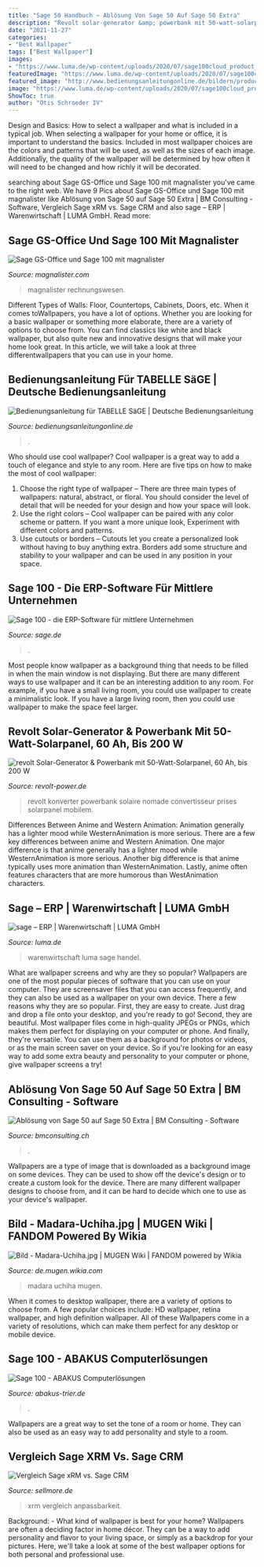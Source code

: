 ```yaml
---
title: "Sage 50 Handbuch ~ Ablösung Von Sage 50 Auf Sage 50 Extra"
description: "Revolt solar-generator &amp; powerbank mit 50-watt-solarpanel, 60 ah, bis 200 w"
date: "2021-11-27"
categories:
- "Best Wallpaper"
tags: ["Best Wallpaper"]
images:
- "https://www.luma.de/wp-content/uploads/2020/07/sage100cloud_product_3_de-6.png"
featuredImage: "https://www.luma.de/wp-content/uploads/2020/07/sage100cloud_product_3_de-6.png"
featured_image: "http://www.bedienungsanleitungonline.de/bildern/product_1094870.jpg"
image: "https://www.luma.de/wp-content/uploads/2020/07/sage100cloud_product_3_de-6.png"
ShowToc: true
author: "Otis Schroeder IV"
---
```



Design and Basics: How to select a wallpaper and what is included in a typical job.
When selecting a wallpaper for your home or office, it is important to understand the basics. Included in most wallpaper choices are the colors and patterns that will be used, as well as the sizes of each image. Additionally, the quality of the wallpaper will be determined by how often it will need to be changed and how richly it will be decorated.

	

		
searching about Sage GS-Office und Sage 100 mit magnalister you've came to the right web. We have 9 Pics about Sage GS-Office und Sage 100 mit magnalister like Ablösung von Sage 50 auf Sage 50 Extra | BM Consulting - Software, Vergleich Sage xRM vs. Sage CRM and also sage – ERP | Warenwirtschaft | LUMA GmbH. Read more:
		
    
## Sage GS-Office Und Sage 100 Mit Magnalister

<img loading=lazy src="https://www.magnalister.com/wp-content/uploads/2014/11/sage_sidebar2.png" onerror="this.onerror=null;this.src='https://tse3.mm.bing.net/th?id=OIP.dtdUNjEm6MkRsKMj41L1FgAAAA&amp;pid=15.1';" alt="Sage GS-Office und Sage 100 mit magnalister">

_Source: magnalister.com_

>magnalister rechnungswesen. 

	

Different Types of Walls: Floor, Countertops, Cabinets, Doors, etc.
When it comes toWallpapers, you have a lot of options. Whether you are looking for a basic wallpaper or something more elaborate, there are a variety of options to choose from. You can find classics like white and black wallpaper, but also quite new and innovative designs that will make your home look great. In this article, we will take a look at three differentwallpapers that you can use in your home.

    
## Bedienungsanleitung Für TABELLE SäGE | Deutsche Bedienungsanleitung

<img loading=lazy src="http://www.bedienungsanleitungonline.de/bildern/product_1094870.jpg" onerror="this.onerror=null;this.src='https://tse4.mm.bing.net/th?id=OIP._fowVHiADwyXr0U9n54SzgAAAA&amp;pid=15.1';" alt="Bedienungsanleitung für TABELLE SäGE | Deutsche Bedienungsanleitung">

_Source: bedienungsanleitungonline.de_

>. 

	

Who should use cool wallpaper?
Cool wallpaper is a great way to add a touch of elegance and style to any room. Here are five tips on how to make the most of cool wallpaper: 
1) Choose the right type of wallpaper – There are three main types of wallpapers: natural, abstract, or floral. You should consider the level of detail that will be needed for your design and how your space will look. 
2) Use the right colors – Cool wallpaper can be paired with any color scheme or pattern. If you want a more unique look, Experiment with different colors and patterns. 
3) Use cutouts or borders – Cutouts let you create a personalized look without having to buy anything extra. Borders add some structure and stability to your wallpaper and can be used in any position in your space.

    
## Sage 100 - Die ERP-Software Für Mittlere Unternehmen

<img loading=lazy src="http://www.sage.de/~/media/markets/de/products/sage-office-line/screens/personal.png?la=de&amp;hash=179D69351A3510522EB445C722F14B426C8D9724" onerror="this.onerror=null;this.src='https://tse4.mm.bing.net/th?id=OIP.HtWCytZnL-1AEyEr6rqOxgHaED&amp;pid=15.1';" alt="Sage 100 - die ERP-Software für mittlere Unternehmen">

_Source: sage.de_

>. 

	

Most people know wallpaper as a background thing that needs to be filled in when the main window is not displaying. But there are many different ways to use wallpaper and it can be an interesting addition to any room. For example, if you have a small living room, you could use wallpaper to create a minimalistic look. If you have a large living room, then you could use wallpaper to make the space feel larger.

    
## Revolt Solar-Generator &amp; Powerbank Mit 50-Watt-Solarpanel, 60 Ah, Bis 200 W

<img loading=lazy src="http://www.revolt-power.de/nx2748_12.jpg" onerror="this.onerror=null;this.src='https://tse1.mm.bing.net/th?id=OIP.Z8JCW6U03NvpDzgdSZPV9wHaFj&amp;pid=15.1';" alt="revolt Solar-Generator &amp; Powerbank mit 50-Watt-Solarpanel, 60 Ah, bis 200 W">

_Source: revolt-power.de_

>revolt konverter powerbank solaire nomade convertisseur prises solarpanel mobilem. 

	

Differences Between Anime and Western Animation: Animation generally has a lighter mood while WesternAnimation is more serious.
There are a few key differences between anime and Western Animation. One major difference is that anime generally has a lighter mood while WesternAnimation is more serious. Another big difference is that anime typically uses more animation than WesternAnimation. Lastly, anime often features characters that are more humorous than WestAnimation characters.

    
## Sage – ERP | Warenwirtschaft | LUMA GmbH

<img loading=lazy src="https://www.luma.de/wp-content/uploads/2020/07/sage100cloud_product_3_de-6.png" onerror="this.onerror=null;this.src='https://tse1.mm.bing.net/th?id=OIP.k9uoVNDLlCM-tN3CL44VdAHaE-&amp;pid=15.1';" alt="sage – ERP | Warenwirtschaft | LUMA GmbH">

_Source: luma.de_

>warenwirtschaft luma sage handel. 

	

What are wallpaper screens and why are they so popular?
Wallpapers are one of the most popular pieces of software that you can use on your computer. They are screensaver files that you can access frequently, and they can also be used as a wallpaper on your own device. There a few reasons why they are so popular. First, they are easy to create. Just drag and drop a file onto your desktop, and you're ready to go! Second, they are beautiful. Most wallpaper files come in high-quality JPEGs or PNGs, which makes them perfect for displaying on your computer or phone. And finally, they're versatile. You can use them as a background for photos or videos, or as the main screen saver on your device. So if you're looking for an easy way to add some extra beauty and personality to your computer or phone, give wallpaper screens a try!

    
## Ablösung Von Sage 50 Auf Sage 50 Extra | BM Consulting - Software

<img loading=lazy src="https://www.bmconsulting.ch/wordpress/wp-content/uploads/2018/05/Sage50Features-560x598.jpg" onerror="this.onerror=null;this.src='https://tse3.mm.bing.net/th?id=OIP.-KeuA4-_PJO_-3TPoLEsEAHaH6&amp;pid=15.1';" alt="Ablösung von Sage 50 auf Sage 50 Extra | BM Consulting - Software">

_Source: bmconsulting.ch_

>. 

	

Wallpapers are a type of image that is downloaded as a background image on some devices. They can be used to show off the device's design or to create a custom look for the device. There are many different wallpaper designs to choose from, and it can be hard to decide which one to use as your device's wallpaper.

    
## Bild - Madara-Uchiha.jpg | MUGEN Wiki | FANDOM Powered By Wikia

<img loading=lazy src="https://vignette3.wikia.nocookie.net/mugen/images/5/5d/Madara-Uchiha.jpg/revision/latest?cb=20170513085040&amp;path-prefix=de" onerror="this.onerror=null;this.src='https://tse4.mm.bing.net/th?id=OIP.bnN5XaNi_f8ze2NkocxBpQHaKl&amp;pid=15.1';" alt="Bild - Madara-Uchiha.jpg | MUGEN Wiki | FANDOM powered by Wikia">

_Source: de.mugen.wikia.com_

>madara uchiha mugen. 

	

When it comes to desktop wallpaper, there are a variety of options to choose from. A few popular choices include: HD wallpaper, retina wallpaper, and high definition wallpaper. All of these Wallpapers come in a variety of resolutions, which can make them perfect for any desktop or mobile device. 

    
## Sage 100 - ABAKUS Computerlösungen

<img loading=lazy src="https://abakus-trier.de/wp-content/uploads/Sage100_Artikelstamm.png" onerror="this.onerror=null;this.src='https://tse2.mm.bing.net/th?id=OIP.Heebo6AXQbu6Mo55k6MxDgHaEC&amp;pid=15.1';" alt="Sage 100 - ABAKUS Computerlösungen">

_Source: abakus-trier.de_

>. 

	

Wallpapers are a great way to set the tone of a room or home. They can also be used as an easy way to add personality and style to a room.

    
## Vergleich Sage XRM Vs. Sage CRM

<img loading=lazy src="https://www.sellmore.de/sem-images/blog/blog-beispiel-dashboard-id15-725.jpg" onerror="this.onerror=null;this.src='https://tse4.mm.bing.net/th?id=OIP.MhipUgf9iisLX891pBPtUQHaGC&amp;pid=15.1';" alt="Vergleich Sage xRM vs. Sage CRM">

_Source: sellmore.de_

>xrm vergleich anpassbarkeit. 

	

Background: - What kind of wallpaper is best for your home?
Wallpapers are often a deciding factor in home décor. They can be a way to add personality and flavor to your living space, or simply as a backdrop for your pictures. Here, we'll take a look at some of the best wallpaper options for both personal and professional use.

